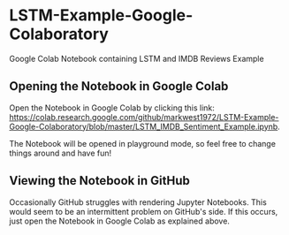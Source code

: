 # LSTM-Example-Google-Colaboratory
Google Colab Notebook containing LSTM and IMDB Reviews Example

## Opening the Notebook in Google Colab

Open the Notebook in Google Colab by clicking this link: https://colab.research.google.com/github/markwest1972/LSTM-Example-Google-Colaboratory/blob/master/LSTM_IMDB_Sentiment_Example.ipynb.

The Notebook will be opened in playground mode, so feel free to change things around and have fun!

## Viewing the Notebook in GitHub

Occasionally GitHub struggles with rendering Jupyter Notebooks. This would seem to be an intermittent problem on GitHub's side. If this occurs, just open the Notebook in Google Colab as explained above.
